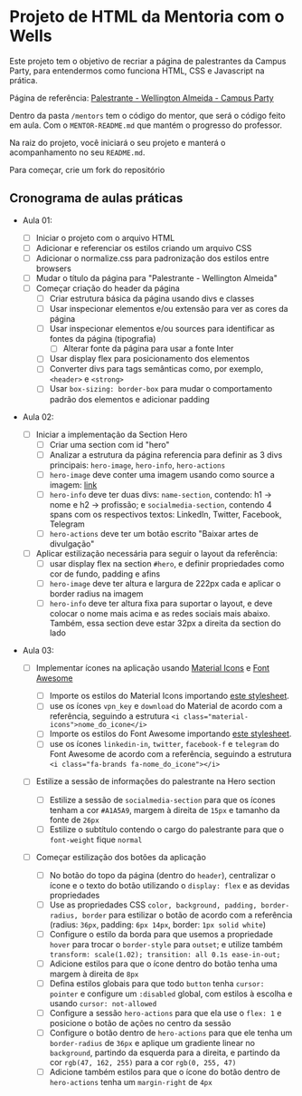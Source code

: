 # Projeto de HTML da Mentoria com o Wells

Este projeto tem o objetivo de recriar a página de palestrantes da Campus Party, para entendermos como funciona HTML, CSS e Javascript na prática.

Página de referência: [Palestrante - Wellington Almeida - Campus Party](https://app.4.events/palestrante-wellington-almeida-4937-c18443)

Dentro da pasta `/mentors` tem o código do mentor, que será o código feito em aula. Com o `MENTOR-README.md` que mantém o progresso do professor.

Na raiz do projeto, você iniciará o seu projeto e manterá o acompanhamento no seu `README.md`.

Para começar, crie um fork do repositório

## Cronograma de aulas práticas

- Aula 01:

  - [ ] Iniciar o projeto com o arquivo HTML
  - [ ] Adicionar e referenciar os estilos criando um arquivo CSS
  - [ ] Adicionar o normalize.css para padronização dos estilos entre browsers
  - [ ] Mudar o título da página para "Palestrante - Wellington Almeida"
  - [ ] Começar criação do header da página
    - [ ] Criar estrutura básica da página usando divs e classes
    - [ ] Usar inspecionar elementos e/ou extensão para ver as cores da página
    - [ ] Usar inspecionar elementos e/ou sources para identificar as fontes da página (tipografia)
      - [ ] Alterar fonte da página para usar a fonte Inter
    - [ ] Usar display flex para posicionamento dos elementos
    - [ ] Converter divs para tags semânticas como, por exemplo, `<header>` e `<strong>`
    - [ ] Usar `box-sizing: border-box` para mudar o comportamento padrão dos elementos e adicionar padding

- Aula 02:

  - [ ] Iniciar a implementação da Section Hero
    - [ ] Criar uma section com id "hero"
    - [ ] Analizar a estrutura da página referencia para definir as 3 divs principais: `hero-image`, `hero-info`, `hero-actions`
    - [ ] `hero-image` deve conter uma imagem usando como source a imagem: [link](https://vp2uploads.s3.amazonaws.com/18443/65/palestrantes/d0658d9008c7237409ef4e4fa8cbca654b3f5fbc.png)
    - [ ] `hero-info` deve ter duas divs: `name-section`, contendo: h1 -> nome e h2 -> profissão; e `socialmedia-section`, contendo 4 spans com os respectivos textos: LinkedIn, Twitter, Facebook, Telegram
    - [ ] `hero-actions` deve ter um botão escrito "Baixar artes de divulgação"
  - [ ] Aplicar estilização necessária para seguir o layout da referência:
    - [ ] usar display flex na section `#hero`, e definir propriedades como cor de fundo, padding e afins
    - [ ] `hero-image` deve ter altura e largura de 222px cada e aplicar o border radius na imagem
    - [ ] `hero-info` deve ter altura fixa para suportar o layout, e deve colocar o nome mais acima e as redes sociais mais abaixo. Também, essa section deve estar 32px a direita da section do lado

- Aula 03:

  - [ ] Implementar ícones na aplicação usando [Material Icons](https://fonts.google.com/icons) e [Font Awesome](https://fontawesome.com/icons)

    - [ ] Importe os estilos do Material Icons importando [este stylesheet](https://fonts.googleapis.com/icon?family=Material+Icons).
    - [ ] use os ícones `vpn_key` e `download` do Material de acordo com a referência, seguindo a estrutura `<i class="material-icons">nome_do_icone</i>`
    - [ ] Importe os estilos do Font Awesome importando [este stylesheet](https://cdnjs.cloudflare.com/ajax/libs/font-awesome/6.0.0-beta3/css/all.min.css).
    - [ ] use os ícones `linkedin-in`, `twitter`, `facebook-f` e `telegram` do Font Awesome de acordo com a referência, seguindo a estrutura `<i class="fa-brands fa-nome_do_icone"></i>`

  - [ ] Estilize a sessão de informações do palestrante na Hero section
    - [ ] Estilize a sessão de `socialmedia-section` para que os ícones tenham a cor `#A1A5A9`, margem à direita de `15px` e tamanho da fonte de `26px`
    - [ ] Estilize o subtítulo contendo o cargo do palestrante para que o `font-weight` fique `normal`
  - [ ] Começar estilização dos botões da aplicação
    - [ ] No botão do topo da página (dentro do `header`), centralizar o ícone e o texto do botão utilizando o `display: flex` e as devidas propriedades
    - [ ] Use as propriedades CSS `color, background, padding, border-radius, border` para estilizar o botão de acordo com a referência (radius: `36px`, padding: `6px 14px`, border: `1px solid white`)
    - [ ] Configure o estilo da borda para que usemos a propriedade `hover` para trocar o `border-style` para `outset`; e utilize também `transform: scale(1.02); transition: all 0.1s ease-in-out;`
    - [ ] Adicione estilos para que o ícone dentro do botão tenha uma margem à direita de `8px`
    - [ ] Defina estilos globais para que todo `button` tenha `cursor: pointer` e configure um `:disabled` global, com estilos à escolha e usando `cursor: not-allowed`
    - [ ] Configure a sessão `hero-actions` para que ela use o `flex: 1` e posicione o botão de ações no centro da sessão
    - [ ] Configure o botão dentro de `hero-actions` para que ele tenha um `border-radius` de `36px` e aplique um gradiente linear no `background`, partindo da esquerda para a direita, e partindo da cor `rgb(47, 162, 255)` para a cor `rgb(0, 255, 47)`
    - [ ] Adicione também estilos para que o ícone do botão dentro de `hero-actions` tenha um `margin-right` de `4px`
